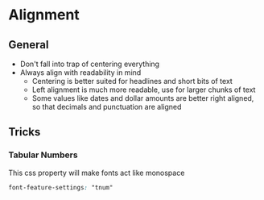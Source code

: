 # Alignment

## General
- Don't fall into trap of centering everything
- Always align with readability in mind
  - Centering is better suited for headlines and short bits of text
  - Left alignment is much more readable, use for larger chunks of text
  - Some values like dates and dollar amounts are better right aligned, so that decimals and punctuation are aligned

## Tricks

### Tabular Numbers

This css property will make fonts act like monospace

```css
font-feature-settings: "tnum"
```